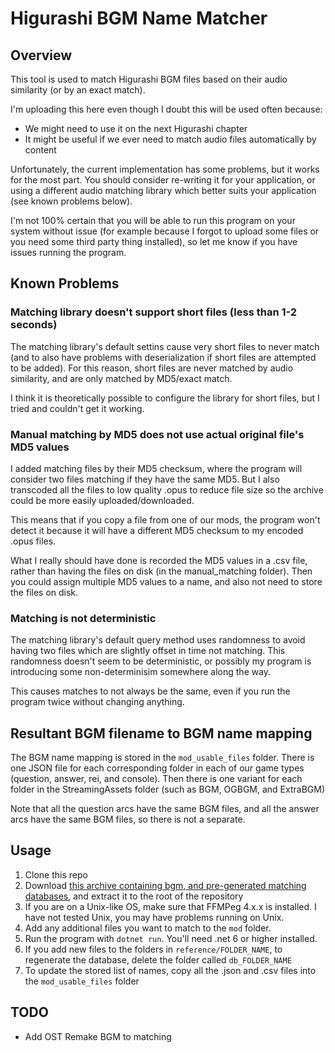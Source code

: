 # Higurashi BGM Name Matcher

## Overview

This tool is used to match Higurashi BGM files based on their audio similarity (or by an exact match).

I'm uploading this here even though I doubt this will be used often because:

- We might need to use it on the next Higurashi chapter
- It might be useful if we ever need to match audio files automatically by content

Unfortunately, the current implementation has some problems, but it works for the most part. You should consider re-writing it for your application, or using a different audio matching library which better suits your application (see known problems below).

I'm not 100% certain that you will be able to run this program on your system without issue (for example because I forgot to upload some files or you need some third party thing installed), so let me know if you have issues running the program.

## Known Problems

### Matching library doesn't support short files (less than 1-2 seconds)

The matching library's default settins cause very short files to never match (and to also have problems with deserialization if short files are attempted to be added). For this reason, short files are never matched by audio similarity, and are only matched by MD5/exact match.

I think it is theoretically possible to configure the library for short files, but I tried and couldn't get it working.

### Manual matching by MD5 does not use actual original file's MD5 values

I added matching files by their MD5 checksum, where the program will consider two files matching if they have the same MD5. But I also transcoded all the files to low quality .opus to reduce file size so the archive could be more easily uploaded/downloaded.

This means that if you copy a file from one of our mods, the program won't detect it because it will have a different MD5 checksum to my encoded .opus files.

What I really should have done is recorded the MD5 values in a .csv file, rather than having the files on disk (in the manual_matching folder). Then you could assign multiple MD5 values to a name, and also not need to store the files on disk.

### Matching is not deterministic

The matching library's default query method uses randomness to avoid having two files which are slightly offset in time not matching. This randomness doesn't seem to be deterministic, or possibly my program is introducing some non-determinisim somewhere along the way.

This causes matches to not always be the same, even if you run the program twice without changing anything.

## Resultant BGM filename to BGM name mapping

The BGM name mapping is stored in the `mod_usable_files` folder. There is one JSON file for each corresponding folder in each of our game types (question, answer, rei, and console). Then there is one variant for each folder in the StreamingAssets folder (such as BGM, OGBGM, and ExtraBGM)

Note that all the question arcs have the same BGM files, and all the answer arcs have the same BGM files, so there is not a separate.

## Usage

1. Clone this repo
2. Download [this archive containing bgm, and pre-generated matching databases](https://1drv.ms/u/s!Ar-lAVeetlqhhL9a7ftu_Si8_wnDsA?e=pyaZ6k), and extract it to the root of the repository
3. If you are on a Unix-like OS, make sure that FFMPeg 4.x.x is installed. I have not tested Unix, you may have problems running on Unix.
4. Add any additional files you want to match to the `mod` folder.
5. Run the program with `dotnet run`. You'll need .net 6 or higher installed.
6. If you add new files to the folders in `reference/FOLDER_NAME`, to regenerate the database, delete the folder called `db_FOLDER_NAME`
7. To update the stored list of names, copy all the .json and .csv files into the `mod_usable_files` folder

## TODO

- Add OST Remake BGM to matching
